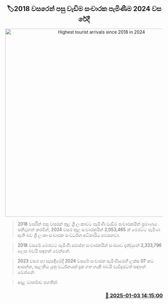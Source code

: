 <p align='center'><b><h2 align='center' title='Highest tourist arrivals since 2018 in 2024'>🏷2018 වසරෙන් පසු වැඩිම සංචාරක පැමිණීම 2024 වස​රේදී</h2></b></p>
<p align='center'><img src='https://helakuru.sgp1.cdn.digitaloceanspaces.com/esana/images/lib/tourists-airport.jpg' width='600' alt='Highest tourist arrivals since 2018 in 2024'></p>

> 2018 වසරින් පසු වසරක් තුළ ශ්‍රී ලංකාවට පැමිණි වැඩිම සංචාරකයින් ප්‍රමාණය සනිටුහන් කරමින්, 2024 වසර තුළ සංචාරකයින් 2,053,465 ක් මෙරටට පැමිණ ඇති බව ශ්‍රී ලංකා සංචාරක සංවර්ධන අධිකාරිය පවසනවා.

> 2018 වසරේ මෙරටට පැමිණි සමස්​ත සංචාරකයින් සංඛ්‍යාව දැක්වුනේ 2,333,796 ලෙස බවයි සඳහන් වෙන්නේ.

> 2023 වසර හා සැසඳීමේදී 2024 වසරේ සංචාරක පැමිණීමෙහි ලක්ෂ 07 කට ආසන්න, සැලකිය යුතු වර්ධනයක් දැක ගත හැකි බවයි වැඩිදුරටත් සඳහන් වෙන්නේ.

> අදාළ වාර්තාව පහතින්. 



<h3 align='right'><a href='https://www.helakuru.lk/esana/p/106294/'>📅 2025-01-03 14:15:00</a></h3>
